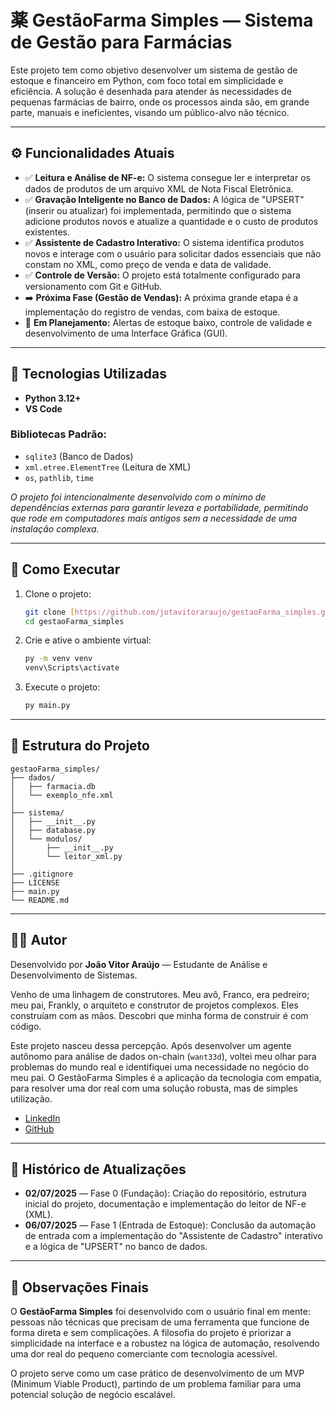 # 薬 GestãoFarma Simples — Sistema de Gestão para Farmácias

Este projeto tem como objetivo desenvolver um sistema de gestão de estoque e financeiro em Python, com foco total em simplicidade e eficiência. A solução é desenhada para atender às necessidades de pequenas farmácias de bairro, onde os processos ainda são, em grande parte, manuais e ineficientes, visando um público-alvo não técnico.

---

## ⚙️ Funcionalidades Atuais

* ✅ **Leitura e Análise de NF-e:** O sistema consegue ler e interpretar os dados de produtos de um arquivo XML de Nota Fiscal Eletrônica.
* ✅ **Gravação Inteligente no Banco de Dados:** A lógica de "UPSERT" (inserir ou atualizar) foi implementada, permitindo que o sistema adicione produtos novos e atualize a quantidade e o custo de produtos existentes.
* ✅ **Assistente de Cadastro Interativo:** O sistema identifica produtos novos e interage com o usuário para solicitar dados essenciais que não constam no XML, como preço de venda e data de validade.
* ✅ **Controle de Versão:** O projeto está totalmente configurado para versionamento com Git e GitHub.
* ➡️ **Próxima Fase (Gestão de Vendas):** A próxima grande etapa é a implementação do registro de vendas, com baixa de estoque.
* 📝 **Em Planejamento:** Alertas de estoque baixo, controle de validade e desenvolvimento de uma Interface Gráfica (GUI).

---

## 🧱 Tecnologias Utilizadas

-   **Python 3.12+**
-   **VS Code**

### Bibliotecas Padrão:

-   `sqlite3` (Banco de Dados)
-   `xml.etree.ElementTree` (Leitura de XML)
-   `os`, `pathlib`, `time`

*O projeto foi intencionalmente desenvolvido com o mínimo de dependências externas para garantir leveza e portabilidade, permitindo que rode em computadores mais antigos sem a necessidade de uma instalação complexa.*

---

## 🚀 Como Executar

1.  Clone o projeto:
    ```bash
    git clone [https://github.com/jotavitoraraujo/gestaoFarma_simples.git](https://github.com/jotavitoraraujo/gestaoFarma_simples.git)
    cd gestaoFarma_simples
    ```
2.  Crie e ative o ambiente virtual:
    ```bash
    py -m venv venv
    venv\Scripts\activate
    ```
3.  Execute o projeto:
    ```bash
    py main.py
    ```

---

## 🧩 Estrutura do Projeto

```
gestaoFarma_simples/
├── dados/
│   ├── farmacia.db
│   └── exemplo_nfe.xml
│
├── sistema/
│   ├── __init__.py
│   ├── database.py
│   └── modulos/
│       ├── __init__.py
│       └── leitor_xml.py
│
├── .gitignore
├── LICENSE
├── main.py
└── README.md
```

---

## 👨‍💻 Autor

Desenvolvido por **João Vitor Araújo** — Estudante de Análise e Desenvolvimento de Sistemas.

Venho de uma linhagem de construtores. Meu avô, Franco, era pedreiro; meu pai, Frankly, o arquiteto e construtor de projetos complexos. Eles construíam com as mãos. Descobri que minha forma de construir é com código.

Este projeto nasceu dessa percepção. Após desenvolver um agente autônomo para análise de dados on-chain (`want33d`), voltei meu olhar para problemas do mundo real e identifiquei uma necessidade no negócio do meu pai. O GestãoFarma Simples é a aplicação da tecnologia com empatia, para resolver uma dor real com uma solução robusta, mas de simples utilização.

-   [LinkedIn](https://www.linkedin.com/in/joaoaraujo-dev/)
-   [GitHub](https://github.com/jotavitoraraujo)

---

## 📅 Histórico de Atualizações

-   **02/07/2025** — Fase 0 (Fundação): Criação do repositório, estrutura inicial do projeto, documentação e implementação do leitor de NF-e (XML).
-   **06/07/2025** — Fase 1 (Entrada de Estoque): Conclusão da automação de entrada com a implementação do "Assistente de Cadastro" interativo e a lógica de "UPSERT" no banco de dados.

---

## 📌 Observações Finais

O **GestãoFarma Simples** foi desenvolvido com o usuário final em mente: pessoas não técnicas que precisam de uma ferramenta que funcione de forma direta e sem complicações. A filosofia do projeto é priorizar a simplicidade na interface e a robustez na lógica de automação, resolvendo uma dor real do pequeno comerciante com tecnologia acessível.

O projeto serve como um case prático de desenvolvimento de um MVP (Minimum Viable Product), partindo de um problema familiar para uma potencial solução de negócio escalável.